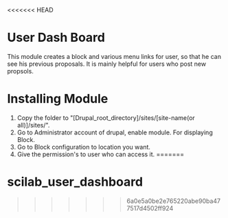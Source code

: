 <<<<<<< HEAD
# User Dash Board
This module creates a block and various menu links for user, so that he can see his previous proposals.
It is mainly helpful for users who post new propsols.
# Installing Module
1. Copy the folder to "[Drupal_root_directory]/sites/[site-name(or all)]/sites/".
2. Go to Administrator account of drupal, enable module.
	For displaying Block.
3. Go to Block configuration to location you want.
4. Give the permission's to user who can access it.
=======
# scilab_user_dashboard
>>>>>>> 6a0e5a0be2e765220abe90ba477517d4502ff924
